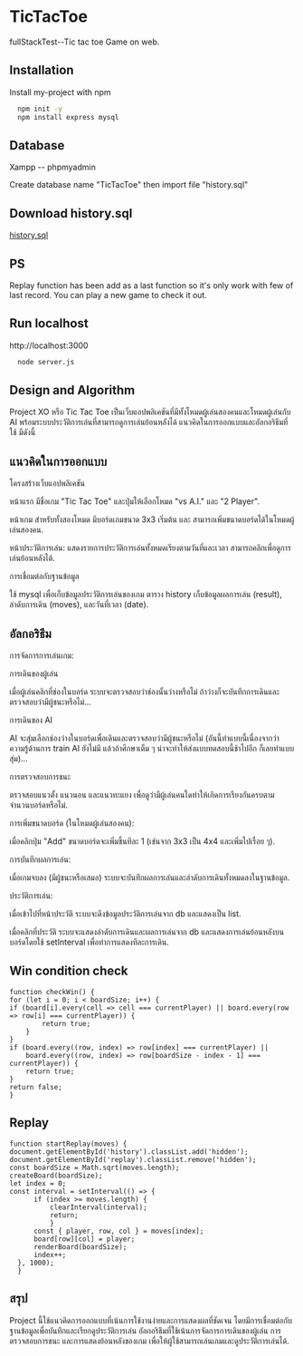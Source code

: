# TicTacToe
fullStackTest--Tic tac toe Game on web.

## Installation

Install my-project with npm

```bash
  npm init -y
  npm install express mysql
```

## Database

Xampp -- phpmyadmin

Create database name "TicTacToe" then import file "history.sql"

## Download history.sql 

[history.sql](https://drive.google.com/file/d/17em6C6nYMw_U7bJJ-l84x-JNJpBq24Qs/view?usp=sharing)

## PS

Replay function has been add as a last function so it's only work with few of last record. You can play a new game to check it out.


## Run localhost

http://localhost:3000

```bash
  node server.js
```

## Design and Algorithm

Project XO หรือ Tic Tac Toe เป็นเว็บแอปพลิเคชันที่มีทั้งโหมดผู้เล่นสองคนและโหมดผู้เล่นกับ AI พร้อมระบบประวัติการเล่นที่สามารถดูการเล่นย้อนหลังได้ แนวคิดในการออกแบบและอัลกอริธึมที่ใช้ มีดังนี้

## แนวคิดในการออกแบบ

โครงสร้างเว็บแอปพลิเคชัน

หน้าแรก มีชื่อเกม "Tic Tac Toe" และปุ่มให้เลือกโหมด "vs A.I." และ "2 Player".

หน้าเกม สำหรับทั้งสองโหมด มีบอร์ดเกมขนาด 3x3 เริ่มต้น และ
สามารถเพิ่มขนาดบอร์ดได้ในโหมดผู้เล่นสองคน.

หน้าประวัติการเล่น: แสดงรายการประวัติการเล่นทั้งหมดเรียงตามวันที่และเวลา สามารถคลิกเพื่อดูการเล่นย้อนหลังได้.

การเชื่อมต่อกับฐานข้อมูล

ใช้ mysql เพื่อเก็บข้อมูลประวัติการเล่นของเกม
ตาราง history เก็บข้อมูลผลการเล่น (result), ลำดับการเดิน (moves), และวันที่เวลา (date).

## อัลกอริธึม

การจัดการการเล่นเกม:

การเดินของผู้เล่น 

เมื่อผู้เล่นคลิกที่ช่องในบอร์ด ระบบจะตรวจสอบว่าช่องนั้นว่างหรือไม่ ถ้าว่างก็จะบันทึกการเดินและตรวจสอบว่ามีผู้ชนะหรือไม่...

การเดินของ AI 

AI จะสุ่มเลือกช่องว่างในบอร์ดเพื่อเดินและตรวจสอบว่ามีผู้ชนะหรือไม่ (อันนี้ทำแบบนี้เนื่องจากว่าความรู้ด้านการ train AI ยังไม่มี แล้วถ้าศึกษาเต็ม ๆ น่าจะทำให้ส่งแบบทดสอบนี้ช้าไปอีก ก็เลยทำแบบสุ่ม)...

การตรวจสอบการชนะ 

ตรวจสอบแนวตั้ง แนวนอน และแนวทะแยง เพื่อดูว่ามีผู้เล่นคนใดทำให้เกิดการเรียงกันครบตามจำนวนบอร์ดหรือไม่.

การเพิ่มขนาดบอร์ด (ในโหมดผู้เล่นสองคน):

เมื่อคลิกปุ่ม "Add" ขนาดบอร์ดจะเพิ่มขึ้นทีละ 1 (เช่นจาก 3x3 เป็น 4x4 และเพิ่มไปเรื่อย ๆ).

การบันทึกผลการเล่น:

เมื่อเกมจบลง (มีผู้ชนะหรือเสมอ) ระบบจะบันทึกผลการเล่นและลำดับการเดินทั้งหมดลงในฐานข้อมูล.

ประวัติการเล่น:

เมื่อเข้าไปที่หน้าประวัติ ระบบจะดึงข้อมูลประวัติการเล่นจาก db และแสดงเป็น list.

เมื่อคลิกที่ประวัติ ระบบจะแสดงลำดับการเดินและผลการเล่นจาก db และแสดงการเล่นย้อนหลังบนบอร์ดโดยใช้ setInterval เพื่อทำการแสดงทีละการเดิน.

## Win condition check


    function checkWin() {
    for (let i = 0; i < boardSize; i++) {
    if (board[i].every(cell => cell === currentPlayer) || board.every(row => row[i] === currentPlayer)) {
            return true;
        }
    }
    if (board.every((row, index) => row[index] === currentPlayer) || 
        board.every((row, index) => row[boardSize - index - 1] === currentPlayer)) {
        return true;
    }
    return false;
    }

## Replay 


    function startReplay(moves) {
    document.getElementById('history').classList.add('hidden');
    document.getElementById('replay').classList.remove('hidden');
    const boardSize = Math.sqrt(moves.length);
    createBoard(boardSize);
    let index = 0;
    const interval = setInterval(() => {
          if (index >= moves.length) {
              clearInterval(interval);
              return;
              }
          const { player, row, col } = moves[index];
          board[row][col] = player;
          renderBoard(boardSize);
          index++;
      }, 1000);
      }

## สรุป

Project นี้ใช้แนวคิดการออกแบบที่เน้นการใช้งานง่ายและการแสดงผลที่ชัดเจน โดยมีการเชื่อมต่อกับฐานข้อมูลเพื่อบันทึกและเรียกดูประวัติการเล่น อัลกอริธึมที่ใช้เน้นการจัดการการเดินของผู้เล่น การตรวจสอบการชนะ และการแสดงย้อนหลังของเกม เพื่อให้ผู้ใช้สามารถเล่นเกมและดูประวัติการเล่นได้.










    
